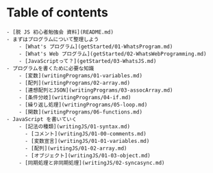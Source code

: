 # Table of contents

    - [脱 JS 初心者勉強会 資料](README.md)
    - まずはプログラムについて整理しよう
        - [What's プログラム](getStarted/01-WhatsProgram.md)
        - [What's Web プログラム](getStarted/02-WhatsWebProgramming.md)
        - [JavaScriptって？](getStarted/03-WhatsJS.md)
    - プログラムを書くために必要な知識
        - [変数](writingPrograms/01-variables.md)
        - [配列](writingPrograms/02-array.md)
        - [連想配列とJSON](writingPrograms/03-assocArray.md)
        - [条件分岐](writingPrograms/04-if.md)
        - [繰り返し処理](writingPrograms/05-loop.md)
        - [関数](writingPrograms/06-functions.md)
    - JavaScript を書いていく
        - [記法の種類](writingJS/01-syntax.md)
          - [コメント](writingJS/01-00-comments.md)
          - [変数宣言](writingJS/01-01-variables.md)
          - [配列](writingJS/01-02-array.md)
          - [オブジェクト](writingJS/01-03-object.md)
        - [同期処理と非同期処理](writingJS/02-syncasync.md)
